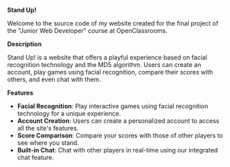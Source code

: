 **Stand Up!**

Welcome to the source code of my website created for the final project of the "Junior Web Developer" course at OpenClassrooms.

**Description**

Stand Up! is a website that offers a playful experience based on facial recognition technology and the MD5 algorithm. Users can create an account, play games using facial recognition, compare their scores with others, and even chat with them.

**Features**

- **Facial Recognition**: Play interactive games using facial recognition technology for a unique experience.
- **Account Creation**: Users can create a personalized account to access all the site's features.
- **Score Comparison**: Compare your scores with those of other players to see where you stand.
- **Built-in Chat**: Chat with other players in real-time using our integrated chat feature.
